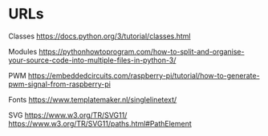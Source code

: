 # URLs
Classes
https://docs.python.org/3/tutorial/classes.html

Modules
https://pythonhowtoprogram.com/how-to-split-and-organise-your-source-code-into-multiple-files-in-python-3/

PWM
https://embeddedcircuits.com/raspberry-pi/tutorial/how-to-generate-pwm-signal-from-raspberry-pi

Fonts
https://www.templatemaker.nl/singlelinetext/

SVG
https://www.w3.org/TR/SVG11/
https://www.w3.org/TR/SVG11/paths.html#PathElement
